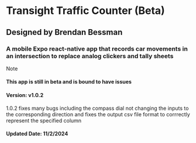 # Transight Traffic Counter (Beta)
## Designed by Brendan Bessman
### A mobile Expo react-native app that records car movements in an intersection to replace analog clickers and tally sheets
> [!NOTE] 
>#### This app is still in beta and is bound to have issues

#### Version: v1.0.2
1.0.2 fixes many bugs including the compass dial not changing the inputs to the corresponding direction and fixes the output csv file format to corrrectly represent the specified column
#### Updated Date: 11/2/2024
